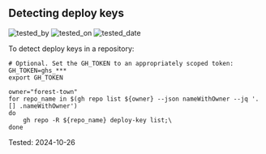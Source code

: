 ## Detecting deploy keys

![tested_by](https://img.shields.io/badge/tested_by-gm3dmo-blue)
![tested_on](https://img.shields.io/badge/tested_on-ghec-blue)
![tested_date](https://img.shields.io/badge/tested_date-2025--03--21-blue)


To detect deploy keys in a repository:


```shell
# Optional. Set the GH_TOKEN to an appropriately scoped token:
GH_TOKEN=ghs_***
export GH_TOKEN
```


```shell
owner="forest-town"
for repo_name in $(gh repo list ${owner} --json nameWithOwner --jq '.[] .nameWithOwner')
do
    gh repo -R ${repo_name} deploy-key list;\
done
```

Tested: 2024-10-26

